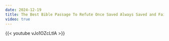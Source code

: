 ```yaml
---
date: 2024-12-19
title: The Best Bible Passage To Refute Once Saved Always Saved and Faith Alone
video: true
---
```



{{< youtube vJo1OZcLtlA >}}
